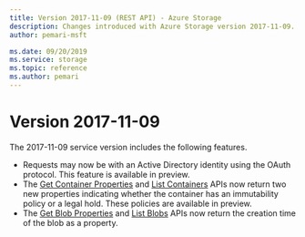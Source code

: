 ```yaml
---
title: Version 2017-11-09 (REST API) - Azure Storage
description: Changes introduced with Azure Storage version 2017-11-09.
author: pemari-msft

ms.date: 09/20/2019
ms.service: storage
ms.topic: reference
ms.author: pemari
---
```


# Version 2017-11-09

The 2017-11-09 service version includes the following features.

- Requests may now be  with an Active Directory identity using the OAuth protocol. This feature is available in preview.
- The [Get Container Properties](Get-Container-Properties.md) and [List Containers](List-Containers2.md) APIs now return two new properties indicating whether the container has an immutability policy or a legal hold. These policies are available in preview.
- The [Get Blob Properties](Get-Blob-Properties.md) and [List Blobs](List-Blobs.md) APIs now return the creation time of the blob as a property.
